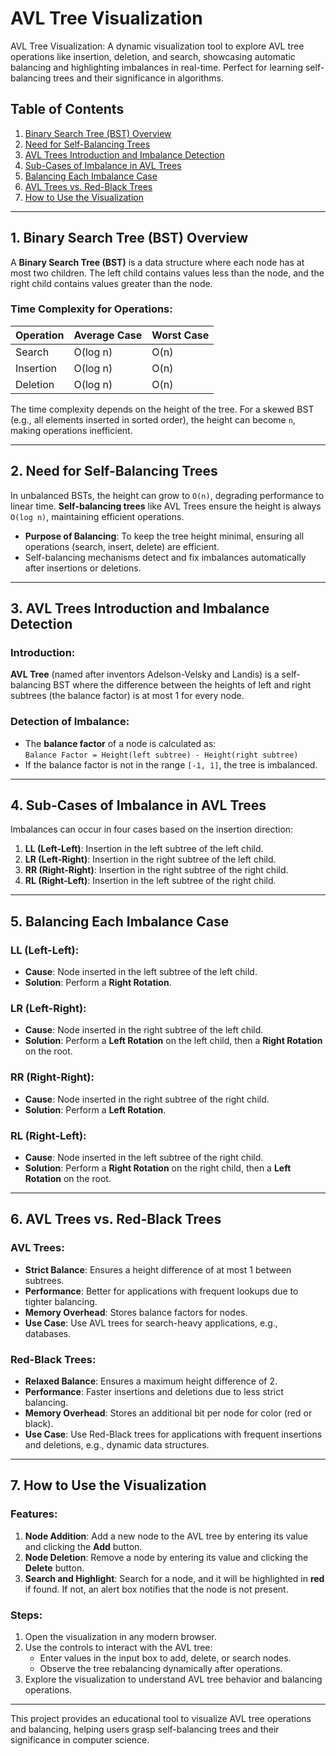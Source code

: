 # AVL Tree Visualization
 AVL Tree Visualization: A dynamic visualization tool to explore AVL tree operations like insertion, deletion, and search, showcasing automatic balancing and highlighting imbalances in real-time. Perfect for learning self-balancing trees and their significance in algorithms.

## Table of Contents

1. [Binary Search Tree (BST) Overview](#1-binary-search-tree-bst-overview)
2. [Need for Self-Balancing Trees](#2-need-for-self-balancing-trees)
3. [AVL Trees Introduction and Imbalance Detection](#3-avl-trees-introduction-and-imbalance-detection)
4. [Sub-Cases of Imbalance in AVL Trees](#4-sub-cases-of-imbalance-in-avl-trees)
5. [Balancing Each Imbalance Case](#5-balancing-each-imbalance-case)
6. [AVL Trees vs. Red-Black Trees](#6-avl-trees-vs-red-black-trees)
7. [How to Use the Visualization](#7-how-to-use-the-visualization)

---

## 1. Binary Search Tree (BST) Overview

A **Binary Search Tree (BST)** is a data structure where each node has at most two children. The left child contains values less than the node, and the right child contains values greater than the node. 

### Time Complexity for Operations:

| **Operation** | **Average Case** | **Worst Case** |
|----------------|------------------|----------------|
| Search         | O(log n)         | O(n)           |
| Insertion      | O(log n)         | O(n)           |
| Deletion       | O(log n)         | O(n)           |

The time complexity depends on the height of the tree. For a skewed BST (e.g., all elements inserted in sorted order), the height can become `n`, making operations inefficient.

---

## 2. Need for Self-Balancing Trees

In unbalanced BSTs, the height can grow to `O(n)`, degrading performance to linear time. **Self-balancing trees** like AVL Trees ensure the height is always `O(log n)`, maintaining efficient operations.

- **Purpose of Balancing**: To keep the tree height minimal, ensuring all operations (search, insert, delete) are efficient.
- Self-balancing mechanisms detect and fix imbalances automatically after insertions or deletions.

---

## 3. AVL Trees Introduction and Imbalance Detection

### Introduction:
**AVL Tree** (named after inventors Adelson-Velsky and Landis) is a self-balancing BST where the difference between the heights of left and right subtrees (the balance factor) is at most 1 for every node.

### Detection of Imbalance:
- The **balance factor** of a node is calculated as:  
  `Balance Factor = Height(left subtree) - Height(right subtree)`
- If the balance factor is not in the range `[-1, 1]`, the tree is imbalanced.

---

## 4. Sub-Cases of Imbalance in AVL Trees

Imbalances can occur in four cases based on the insertion direction:

1. **LL (Left-Left)**: Insertion in the left subtree of the left child.
2. **LR (Left-Right)**: Insertion in the right subtree of the left child.
3. **RR (Right-Right)**: Insertion in the right subtree of the right child.
4. **RL (Right-Left)**: Insertion in the left subtree of the right child.

---

## 5. Balancing Each Imbalance Case

### LL (Left-Left):
- **Cause**: Node inserted in the left subtree of the left child.
- **Solution**: Perform a **Right Rotation**.

### LR (Left-Right):
- **Cause**: Node inserted in the right subtree of the left child.
- **Solution**: Perform a **Left Rotation** on the left child, then a **Right Rotation** on the root.

### RR (Right-Right):
- **Cause**: Node inserted in the right subtree of the right child.
- **Solution**: Perform a **Left Rotation**.

### RL (Right-Left):
- **Cause**: Node inserted in the left subtree of the right child.
- **Solution**: Perform a **Right Rotation** on the right child, then a **Left Rotation** on the root.

---

## 6. AVL Trees vs. Red-Black Trees

### AVL Trees:
- **Strict Balance**: Ensures a height difference of at most 1 between subtrees.
- **Performance**: Better for applications with frequent lookups due to tighter balancing.
- **Memory Overhead**: Stores balance factors for nodes.
- **Use Case**: Use AVL trees for search-heavy applications, e.g., databases.

### Red-Black Trees:
- **Relaxed Balance**: Ensures a maximum height difference of 2.
- **Performance**: Faster insertions and deletions due to less strict balancing.
- **Memory Overhead**: Stores an additional bit per node for color (red or black).
- **Use Case**: Use Red-Black trees for applications with frequent insertions and deletions, e.g., dynamic data structures.

---

## 7. How to Use the Visualization

### Features:
1. **Node Addition**: Add a new node to the AVL tree by entering its value and clicking the **Add** button.
2. **Node Deletion**: Remove a node by entering its value and clicking the **Delete** button.
3. **Search and Highlight**: Search for a node, and it will be highlighted in **red** if found. If not, an alert box notifies that the node is not present.

### Steps:
1. Open the visualization in any modern browser.
2. Use the controls to interact with the AVL tree:
   - Enter values in the input box to add, delete, or search nodes.
   - Observe the tree rebalancing dynamically after operations.
3. Explore the visualization to understand AVL tree behavior and balancing operations.

---

This project provides an educational tool to visualize AVL tree operations and balancing, helping users grasp self-balancing trees and their significance in computer science.
